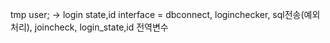 tmp user; -> login state,id
interface = dbconnect,  loginchecker, sql전송(예외처리), joincheck,
login_state,id 전역변수
